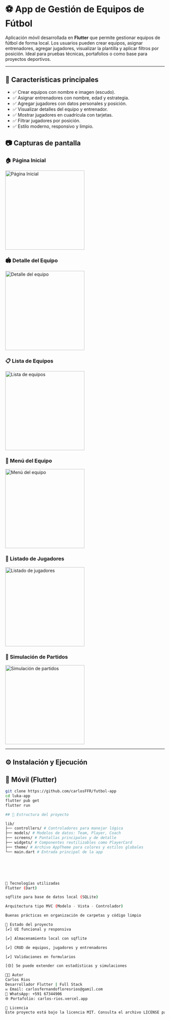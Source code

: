 # ⚽ App de Gestión de Equipos de Fútbol

Aplicación móvil desarrollada en **Flutter** que permite gestionar equipos de fútbol de forma local. Los usuarios pueden crear equipos, asignar entrenadores, agregar jugadores, visualizar la plantilla y aplicar filtros por posición. Ideal para pruebas técnicas, portafolios o como base para proyectos deportivos.

---

## 📱 Características principales

- ✅ Crear equipos con nombre e imagen (escudo).
- ✅ Asignar entrenadores con nombre, edad y estrategia.
- ✅ Agregar jugadores con datos personales y posición.
- ✅ Visualizar detalles del equipo y entrenador.
- ✅ Mostrar jugadores en cuadrícula con tarjetas.
- ✅ Filtrar jugadores por posición.
- ✅ Estilo moderno, responsivo y limpio.


## 📷 Capturas de pantalla

### 🏠 Página Inicial
<img src="screenshots/home.jfif" alt="Página Inicial" width="250"/>

### 🏟️ Detalle del Equipo
<img src="screenshots/team_detail.jfif" alt="Detalle del equipo" width="250"/>

### 📋 Lista de Equipos
<img src="screenshots/teams.jfif" alt="Lista de equipos" width="250"/>

### 📁 Menú del Equipo
<img src="screenshots/menu.jfif" alt="Menú del equipo" width="250"/>

### 👥 Listado de Jugadores
<img src="screenshots/player_list.jfif" alt="Listado de jugadores" width="250"/>

### 🧠 Simulación de Partidos
<img src="screenshots/simulated.jfif" alt="Simulación de partidos" width="250"/>

---

## ⚙️ Instalación y Ejecución
## 📲 Móvil (Flutter)
```bash
git clone https://github.com/carlosFFR/futbol-app
cd luka-app
flutter pub get
flutter run

## 🧱 Estructura del proyecto

lib/
├── controllers/ # Controladores para manejar lógica
├── models/ # Modelos de datos: Team, Player, Coach
├── screens/ # Pantallas principales y de detalle
├── widgets/ # Componentes reutilizables como PlayerCard
├── theme/ # Archivo AppTheme para colores y estilos globales
└── main.dart # Entrada principal de la app






🧩 Tecnologías utilizadas
Flutter (Dart)

sqflite para base de datos local (SQLite)

Arquitectura tipo MVC (Modelo - Vista - Controlador)

Buenas prácticas en organización de carpetas y código limpio

📌 Estado del proyecto
[✔️] UI funcional y responsiva

[✔️] Almacenamiento local con sqflite

[✔️] CRUD de equipos, jugadores y entrenadores

[✔️] Validaciones en formularios

[🟡] Se puede extender con estadísticas y simulaciones

👨‍💻 Autor
Carlos Rios
Desarrollador Flutter | Full Stack
✉️ Email: carlosfernandofloresrios@gamil.com
💬 WhatsApp: +591 67344906
🌐 Portafolio: carlos-rios.vercel.app

📝 Licencia
Este proyecto está bajo la licencia MIT. Consulta el archivo LICENSE para más detalles.